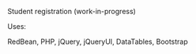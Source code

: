 Student registration (work-in-progress)

Uses:

RedBean, PHP, jQuery, jQueryUI, DataTables, Bootstrap

